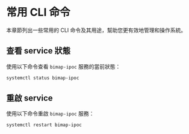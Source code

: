# 常用 CLI 命令

本章節列出一些常用的 CLI 命令及其用途，幫助您更有效地管理和操作系統。

## 查看 service 狀態

使用以下命令查看 `bimap-ipoc` 服務的當前狀態：

```bash
systemctl status bimap-ipoc
```

## 重啟 service

使用以下命令重啟 `bimap-ipoc` 服務：

```bash
systemctl restart bimap-ipoc
```